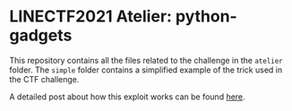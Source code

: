 # LINECTF2021 Atelier: python-gadgets

This repository contains all the files related to the challenge in the `atelier` folder. 
The `simple` folder contains a simplified example of the trick used in the CTF challenge.

A detailed post about how this exploit works can be found [here](https://p4k03n4t0r.github.io/2021/10/20/python-gadgets.html).